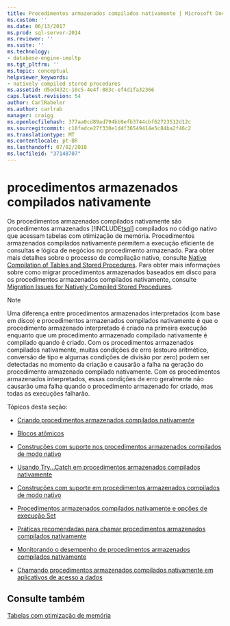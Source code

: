 ```yaml
---
title: Procedimentos armazenados compilados nativamente | Microsoft Docs
ms.custom: ''
ms.date: 06/13/2017
ms.prod: sql-server-2014
ms.reviewer: ''
ms.suite: ''
ms.technology:
- database-engine-imoltp
ms.tgt_pltfrm: ''
ms.topic: conceptual
helpviewer_keywords:
- natively compiled stored procedures
ms.assetid: d5ed432c-10c5-4e4f-883c-ef4d1fa32366
caps.latest.revision: 54
author: CarlRabeler
ms.author: carlrab
manager: craigg
ms.openlocfilehash: 377aa0cd89ad794bb9efb3744cbf62723512d12c
ms.sourcegitcommit: c18fadce27f330e1d4f36549414e5c84ba2f46c2
ms.translationtype: MT
ms.contentlocale: pt-BR
ms.lasthandoff: 07/02/2018
ms.locfileid: "37148707"
---
```

# <a name="natively-compiled-stored-procedures"></a>procedimentos armazenados compilados nativamente
  Os procedimentos armazenados compilados nativamente são procedimentos armazenados [!INCLUDE[tsql](../../includes/tsql-md.md)] compilados no código nativo que acessam tabelas com otimização de memória. Procedimentos armazenados compilados nativamente permitem a execução eficiente de consultas e lógica de negócios no procedimento armazenado. Para obter mais detalhes sobre o processo de compilação nativo, consulte [Native Compilation of Tables and Stored Procedures](native-compilation-of-tables-and-stored-procedures.md). Para obter mais informações sobre como migrar procedimentos armazenados baseados em disco para os procedimentos armazenados compilados nativamente, consulte [Migration Issues for Natively Compiled Stored Procedures](migration-issues-for-natively-compiled-stored-procedures.md).  
  
> [!NOTE]  
>  Uma diferença entre procedimentos armazenados interpretados (com base em disco) e procedimentos armazenados compilados nativamente é que o procedimento armazenado interpretado é criado na primeira execução enquanto que um procedimento armazenado compilado nativamente é compilado quando é criado. Com os procedimentos armazenados compilados nativamente, muitas condições de erro (estouro aritmético, conversão de tipo e algumas condições de divisão por zero) podem ser detectadas no momento da criação e causarão a falha na geração do procedimento armazenado compilado nativamente. Com os procedimentos armazenados interpretados, essas condições de erro geralmente não causarão uma falha quando o procedimento armazenado for criado, mas todas as execuções falharão.  
  
 Tópicos desta seção:  
  
-   [Criando procedimentos armazenados compilados nativamente](creating-natively-compiled-stored-procedures.md)  
  
-   [Blocos atômicos](atomic-blocks-in-native-procedures.md)  
  
-   [Construções com suporte nos procedimentos armazenados compilados de modo nativo](supported-features-for-natively-compiled-t-sql-modules.md)  
  
-   [Usando Try...Catch em procedimentos armazenados compilados nativamente](../../database-engine/using-try-catch-in-natively-compiled-stored-procedures.md)  
  
-   [Construções com suporte em procedimentos armazenados compilados de modo nativo](supported-ddl-for-natively-compiled-t-sql-modules.md)  
  
-   [Procedimentos armazenados compilados nativamente e opções de execução Set](natively-compiled-stored-procedures-and-execution-set-options.md)  
  
-   [Práticas recomendadas para chamar procedimentos armazenados compilados nativamente](best-practices-for-calling-natively-compiled-stored-procedures.md)  
  
-   [Monitorando o desempenho de procedimentos armazenados compilados nativamente](monitoring-performance-of-natively-compiled-stored-procedures.md)  
  
-   [Chamando procedimentos armazenados compilados nativamente em aplicativos de acesso a dados](calling-natively-compiled-stored-procedures-from-data-access-applications.md)  
  
## <a name="see-also"></a>Consulte também  
 [Tabelas com otimização de memória](memory-optimized-tables.md)  
  
  
